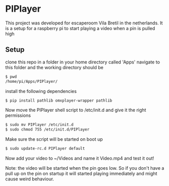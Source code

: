 # PIPlayer

This project was developed for escaperoom Vila Bretil in the netherlands.
It is a setup for a raspberry pi to start playing a video when a pin is pulled high

## Setup

clone this repo in a folder in your home directory called 'Apps'
navigate to this folder and the working directory should be
```sh
$ pwd
/home/pi/Apps/PIPlayer/
```

install the following dependencies
```sh
$ pip install pathlib omxplayer-wrapper pathlib
```

Now move the PIPlayer shell script to /etc/init.d and give it the right permissions
```sh
$ sudo mv PIPlayer /etc/init.d
$ sudo chmod 755 /etc/init.d/PIPlayer
```

Make sure the script will be started on boot up
```sh
$ sudo update-rc.d PIPlayer default
```

Now add your video to ~/Videos and name it Video.mp4
and test it out!

Note:
the video will be started when the pin goes low. So if you don't have a pull up on the pin on startup it will started playing immediately and might cause weird behaviour.

